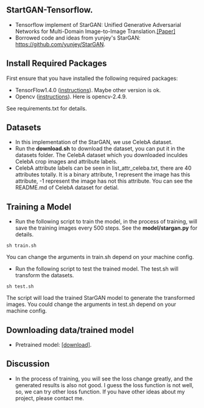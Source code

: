 ## StartGAN-Tensorflow. 
* Tensorflow implement of StarGAN: Unified Generative Adversarial Networks for Multi-Domain Image-to-Image Translation.[[Paper]](https://arxiv.org/abs/1711.09020)
* Borrowed code and ideas from yunjey's StarGAN: https://github.com/yunjey/StarGAN.

## Install Required Packages
First ensure that you have installed the following required packages:
* TensorFlow1.4.0 ([instructions](https://www.tensorflow.org/install/)). Maybe other version is ok.
* Opencv ([instructions](https://github.com/opencv/opencv)). Here is opencv-2.4.9.

See requirements.txt for details.

## Datasets
* In this implementation of the StarGAN, we use CelebA dataset.
* Run the **download.sh** to download the dataset, you can put it in the datasets folder. The CelebA dataset which you downloaded inculdes CelebA crop images and attribute labels.
* CelebA attribute labels can be seen in list_attr_celeba.txt, there are 40 attributes totally. It is a binary attribute, 1 represent the image has this attribute, -1 represent the image has not this attribute. You can see the README.md of CelebA dataset for detial.

## Training a Model
* Run the following script to train the model, in the process of training, will save the training images every 500 steps. See the **model/stargan.py** for details.
```shell
sh train.sh
```
You can change the arguments in train.sh depend on your machine config.
* Run the following script to test the trained model. The test.sh will transform the datasets.
```shell
sh test.sh
```
The script will load the trained StarGAN model to generate the transformed images. You could change the arguments in test.sh depend on your machine config.

## Downloading data/trained model
* Pretrained model: [[download]](https://drive.google.com/open?id=1ngSzJN3oUdn2Xrrvl_vNyPsQThI0hHcY).

## Discussion
* In the process of training, you will see the loss change greatly, and the generated results is also not good. I guess the loss function is not well, so, we can try other loss function. If you have other ideas about my project, please contact me.